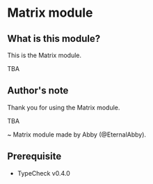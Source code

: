 # Matrix module

## What is this module?

This is the Matrix module.

TBA

## Author's note

Thank you for using the Matrix module.

TBA

~ Matrix module made by Abby (@EternalAbby).

## Prerequisite

- TypeCheck v0.4.0

